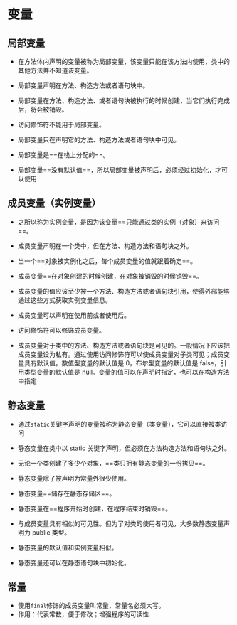 # 变量

## 局部变量

- 在方法体内声明的变量被称为局部变量，该变量只能在该方法内使用，类中的其他方法并不知道该变量。

- 局部变量声明在方法、构造方法或者语句块中。
- 局部变量在方法、构造方法、或者语句块被执行的时候创建，当它们执行完成后，将会被销毁。
- 访问修饰符不能用于局部变量。
- 局部变量只在声明它的方法、构造方法或者语句块中可见。
- 局部变量是==在栈上分配的==。
- 局部变量==没有默认值==，所以局部变量被声明后，必须经过初始化，才可以使用

## 成员变量（实例变量）

- 之所以称为实例变量，是因为该变量==只能通过类的实例（对象）来访问==。

- 成员变量声明在一个类中，但在方法、构造方法和语句块之外。
- 当一个==对象被实例化之后，每个成员变量的值就跟着确定==。
- 成员变量==在对象创建的时候创建，在对象被销毁的时候销毁==。
- 成员变量的值应该至少被一个方法、构造方法或者语句块引用，使得外部能够通过这些方式获取实例变量信息。
- 成员变量可以声明在使用前或者使用后。
- 访问修饰符可以修饰成员变量。
- 成员变量对于类中的方法、构造方法或者语句块是可见的。一般情况下应该把成员变量设为私有。通过使用访问修饰符可以使成员变量对子类可见；成员变量具有默认值。数值型变量的默认值是 0，布尔型变量的默认值是 false，引用类型变量的默认值是 null。变量的值可以在声明时指定，也可以在构造方法中指定

## 静态变量

- 通过`static`关键字声明的变量被称为静态变量（类变量），它可以直接被类访问

- 静态变量在类中以 static 关键字声明，但必须在方法构造方法和语句块之外。
- 无论一个类创建了多少个对象，==类只拥有静态变量的一份拷贝==。
- 静态变量除了被声明为常量外很少使用。
- 静态变量==储存在静态存储区==。
- 静态变量在==程序开始时创建，在程序结束时销毁==。
- 与成员变量具有相似的可见性。但为了对类的使用者可见，大多数静态变量声明为 public 类型。
- 静态变量的默认值和实例变量相似。
- 静态变量还可以在静态语句块中初始化。

## 常量

- 使用`final`修饰的成员变量叫常量，常量名必须大写。
- 作用：代表常数，便于修改；增强程序的可读性

